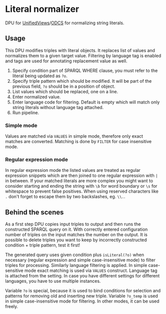 # Literal normalizer

DPU for [UnifiedViews](https://github.com/UnifiedViews/Core)/[ODCS](https://github.com/mff-uk/ODCS) for normalizing string literals.

## Usage

This DPU modifies triples with literal objects. It replaces list of values and normalizes them to a given target value. Filtering by language tag is enabled and tags are used for annotating replacement value as well.

1. Specify condition part of SPARQL WHERE clause, you must refer to the literal being updated as `?o`.
2. Specify triple pattern which should be modified. It will be part of the previous field, `?o` should be in a position of object.
3. List values which should be replaced, one on a line.
4. Enter normalized value.
5. Enter language code for filtering. Default is empty which will match only string literals without language tag attached.
6. Run pipeline.

### Simple mode

Values are matched via `VALUES` in simple mode, therefore only exact matches are converted. Matching is done by `FILTER` for case insensitive mode.

### Regular expression mode

In regular expression mode the listed values are treated as regular expression snippets which are then joined to one regular expression with `|` in between. If your matched literals are more complex you might want to consider starting and ending the string with `\b` for word boundary or `\s` for whitespace to prevent false positives. When using reserved characters like `.` don't forget to escape them by two backslashes, eg. `\\.`.

## Behind the scenes

As a first step DPU copies input triples to output and then runs the constructed SPARQL query on it. With correctly entered configuration number of triples on the input matches the number on the output. It is possible to delete triples you want to keep by incorrectly constructed condition + triple pattern, test it first!

The generated query uses given condition plus `isLiteral(?o)` when necessary (regular expression and simple case-insensitive mode) to filter triples for processing. Similarly language filtering is applied. In simple case-sensitive mode exact matching is used via `VALUES` construct. Language tag is attached from the setting. In case you have different settings for different languages, you have to use multiple instances.

Variable `?o` is special, because it is used to bind conditions for selection and patterns for removing old and inserting new triple. Variable `?o_temp` is used in simple case-insensitive mode for filtering. In other modes, it can be used freely.